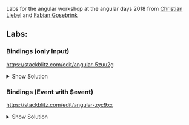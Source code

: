 Labs for the angular workshop at the angular days 2018 from [Christian Liebel](https://twitter.com/christianliebel?lang=en) and [Fabian Gosebrink](https://twitter.com/FabianGosebrink?lang=en)

## Labs:

### Bindings (only Input)

https://stackblitz.com/edit/angular-5zuu2g

<details><summary>Show Solution</summary>

```js
export class AppComponent  {
  public value = "Hello";
  public color = "hotpink";

  public onClick(): void {
    alert('Hello!');
  }

  public onMouseMove(): void {
    console.log('Hello!');
  }
}
```

```html
{{ 'hallo' }} <br/>
{{ 3 }} <br/>
{{ 17 + 4 }} <br/>
{{ '<div>Does this work?</div>' }} <br/>

<hr/>

{{ value }}

<hr/>

<div [style.backgroundColor]="color">Test</div>


<button (click)="onClick()" (mousemove)="onMouseMove()">Click me.</button>
```

</details>

### Bindings (Event with $event)

https://stackblitz.com/edit/angular-zyc9xx

<details><summary>Show Solution</summary>

```js
public onClick(event: MouseEvent): void {
  alert(event.clientX);
}
public onMouseMove(event: MouseEvent): void {
  console.log(event.clientX);
}
```

```html
<button (click)="onClick($event)" (mousemove)="onMouseMove($event)">Click me.</button>
```

</details>

